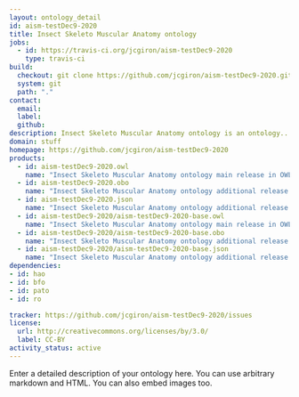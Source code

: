 ```yaml
---
layout: ontology_detail
id: aism-testDec9-2020
title: Insect Skeleto Muscular Anatomy ontology
jobs:
  - id: https://travis-ci.org/jcgiron/aism-testDec9-2020
    type: travis-ci
build:
  checkout: git clone https://github.com/jcgiron/aism-testDec9-2020.git
  system: git
  path: "."
contact:
  email: 
  label: 
  github: 
description: Insect Skeleto Muscular Anatomy ontology is an ontology...
domain: stuff
homepage: https://github.com/jcgiron/aism-testDec9-2020
products:
  - id: aism-testDec9-2020.owl
    name: "Insect Skeleto Muscular Anatomy ontology main release in OWL format"
  - id: aism-testDec9-2020.obo
    name: "Insect Skeleto Muscular Anatomy ontology additional release in OBO format"
  - id: aism-testDec9-2020.json
    name: "Insect Skeleto Muscular Anatomy ontology additional release in OBOJSon format"
  - id: aism-testDec9-2020/aism-testDec9-2020-base.owl
    name: "Insect Skeleto Muscular Anatomy ontology main release in OWL format"
  - id: aism-testDec9-2020/aism-testDec9-2020-base.obo
    name: "Insect Skeleto Muscular Anatomy ontology additional release in OBO format"
  - id: aism-testDec9-2020/aism-testDec9-2020-base.json
    name: "Insect Skeleto Muscular Anatomy ontology additional release in OBOJSon format"
dependencies:
- id: hao
- id: bfo
- id: pato
- id: ro

tracker: https://github.com/jcgiron/aism-testDec9-2020/issues
license:
  url: http://creativecommons.org/licenses/by/3.0/
  label: CC-BY
activity_status: active
---
```


Enter a detailed description of your ontology here. You can use arbitrary markdown and HTML.
You can also embed images too.

